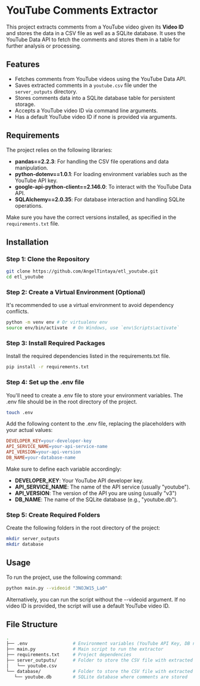 # YouTube Comments Extractor

This project extracts comments from a YouTube video given its **Video ID** and stores the data in a CSV file as well as a SQLite database. It uses the YouTube Data API to fetch the comments and stores them in a table for further analysis or processing.

## Features

- Fetches comments from YouTube videos using the YouTube Data API.
- Saves extracted comments in a `youtube.csv` file under the `server_outputs` directory.
- Stores comments data into a SQLite database table for persistent storage.
- Accepts a YouTube video ID via command line arguments.
- Has a default YouTube video ID if none is provided via arguments.

## Requirements

The project relies on the following libraries:

- **pandas==2.2.3**: For handling the CSV file operations and data manipulation.
- **python-dotenv==1.0.1**: For loading environment variables such as the YouTube API key.
- **google-api-python-client==2.146.0**: To interact with the YouTube Data API.
- **SQLAlchemy==2.0.35**: For database interaction and handling SQLite operations.

Make sure you have the correct versions installed, as specified in the `requirements.txt` file.

## Installation

### Step 1: Clone the Repository

```bash
git clone https://github.com/AngelTintaya/etl_youtube.git
cd etl_youtube
```

### Step 2: Create a Virtual Environment (Optional)

It's recommended to use a virtual environment to avoid dependency conflicts.

```bash
python -m venv env # Or virtualenv env
source env/bin/activate  # On Windows, use `env\Scripts\activate`
```

### Step 3: Install Required Packages

Install the required dependencies listed in the requirements.txt file.

```bash
pip install -r requirements.txt
```

### Step 4: Set up the .env file

You'll need to create a .env file to store your environment variables. The .env file should be in the root directory of the project.

```bash
touch .env
```

Add the following content to the .env file, replacing the placeholders with your actual values:

```makefile
DEVELOPER_KEY=your-developer-key
API_SERVICE_NAME=your-api-service-name
API_VERSION=your-api-version
DB_NAME=your-database-name
```

Make sure to define each variable accordingly:

- **DEVELOPER_KEY**: Your YouTube API developer key.
- **API_SERVICE_NAME**: The name of the API service (usually "youtube").
- **API_VERSION**: The version of the API you are using (usually "v3")
- **DB_NAME**: The name of the SQLite database (e.g., "youtube.db").

### Step 5: Create Required Folders

Create the following folders in the root directory of the project:

```bash
mkdir server_outputs
mkdir database
```

## Usage

To run the project, use the following command:

```bash
python main.py --videoid "3NOJW15_La0"
```

Alternatively, you can run the script without the --videoid argument. If no video ID is provided, the script will use a default YouTube video ID.

## File Structure

```bash
.
├── .env                 # Environment variables (YouTube API Key, DB name, etc.)
├── main.py              # Main script to run the extractor
├── requirements.txt     # Project dependencies
├── server_outputs/      # Folder to store the CSV file with extracted comments
│   └── youtube.csv
└── database/            # Folder to store the CSV file with extracted comments
   └── youtube.db        # SQLite database where comments are stored
```